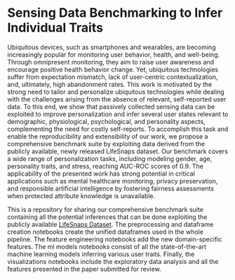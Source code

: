 # Sensing Data Benchmarking to Infer Individual Traits

Ubiquitous devices, such as smartphones and wearables, are becoming increasingly popular for monitoring user behavior, health, and well-being. Through omnipresent monitoring, they aim to raise user awareness and encourage positive health behavior change. Yet, ubiquitous technologies suffer from expectation mismatch, lack of user-centric contextualization, and, ultimately, high abandonment rates. This work is motivated by the strong need to tailor and personalize ubiquitous technologies while dealing with the challenges arising from the absence of relevant, self-reported user data. To this end, we show that passively collected sensing data can be exploited to improve personalization and infer several user states relevant to demographic, physiological, psychological, and personality aspects, complementing the need for costly self-reports. To accomplish this task and enable the reproducibility and extensibility of our work, we propose a comprehensive benchmark suite by exploiting data derived from the publicly available, newly released LifeSnaps dataset. Our benchmark covers a wide range of personalization tasks, including modeling gender, age, personality traits, and stress, reaching AUC-ROC scores of 0.9. The applicability of the presented work has strong potential in critical applications such as mental healthcare monitoring, privacy preservation, and responsible artificial intelligence by fostering fairness assessments when protected attribute knowledge is unavailable.

This is a repository for sharing our comprehensive benchmark suite containing all the potential inferences that can be done exploiting the publicly available [LifeSnaps Dataset](https://www.nature.com/articles/s41597-022-01764-x). The preprocessing and dataframe creation notebooks create the unified dataframes used in the whole pipeline. The feature engineering notebooks add the new domain-specific features. The ml models notebooks consist of all the state-of-the-art machine learning models inferring various user traits. Finally, the visualizations notebooks include the exploratory data analysis and all the features presented in the paper submitted for review.   




